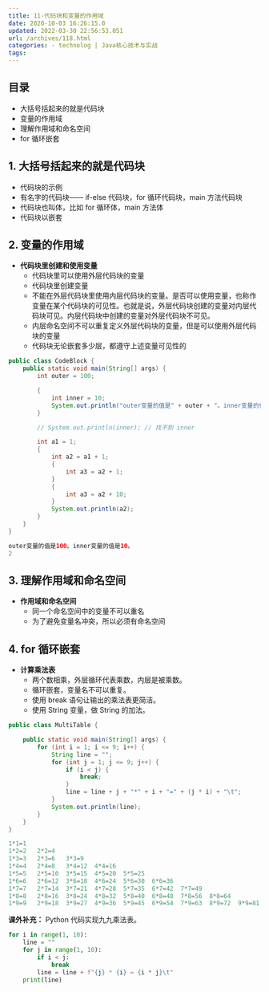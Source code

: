 ```yaml
---
title: 11-代码块和变量的作用域
date: 2020-10-03 16:26:15.0
updated: 2022-03-30 22:56:53.051
url: /archives/118.html
categories: - technolog | Java核心技术与实战
tags: 
---
```




## 目录

*   大括号括起来的就是代码块
*   变量的作用域
*   理解作用域和命名空间
*   for 循环嵌套

## 1\. 大括号括起来的就是代码块

*   代码块的示例
*   有名字的代码块—— if-else 代码块，for 循环代码块，main 方法代码块
*   代码块也叫体，比如 for 循环体，main 方法体
*   代码块以嵌套

## 2\. 变量的作用域

*   **代码块里创建和使用变量**
    *   代码块里可以使用外层代码块的变量
    *   代码块里创建变量
    *   不能在外层代码块里使用内层代码块的变量。是否可以使用变量，也称作变量在某个代码块的可见性。也就是说，外层代码块创建的变量对内层代码块可见。内层代码块中创建的变量对外层代码块不可见。
    *   内层命名空间不可以重复定义外层代码块的变量，但是可以使用外层代码块的变量
    *   代码块无论嵌套多少层，都遵守上述变量可见性的

```java
public class CodeBlock {
    public static void main(String[] args) {
        int outer = 100;

        {
            int inner = 10;
            System.out.println("outer变量的值是" + outer + "。inner变量的值是" + inner + "。");
        }

        // System.out.println(inner); // 找不到 inner

        int a1 = 1;
        {
            int a2 = a1 + 1;
            {
                int a3 = a2 + 1;
            }
            {
                int a3 = a2 + 10;
            }
            System.out.println(a2);
        }
    }
}
```

```java
outer变量的值是100。inner变量的值是10。
2
```

## 3\. 理解作用域和命名空间

*   **作用域和命名空间**
    *   同一个命名空间中的变量不可以重名
    *   为了避免变量名冲突，所以必须有命名空间

## 4\. for 循环嵌套

*   **计算乘法表**
    *   两个数相乘，外层循环代表乘数，内层是被乘数。
    *   循环嵌套，变量名不可以重复。
    *   使用 break 语句让输出的乘法表更简洁。
    *   使用 String 变量，做 String 的加法。

```java
public class MultiTable {

    public static void main(String[] args) {
        for (int i = 1; i <= 9; i++) {
            String line = "";
            for (int j = 1; j <= 9; j++) {
                if (i < j) {
                    break;
                }
                line = line + j + "*" + i + "=" + (j * i) + "\t";
            }
            System.out.println(line);
        }
    }
}
```

```java
1*1=1   
1*2=2   2*2=4   
1*3=3   2*3=6   3*3=9   
1*4=4   2*4=8   3*4=12  4*4=16  
1*5=5   2*5=10  3*5=15  4*5=20  5*5=25  
1*6=6   2*6=12  3*6=18  4*6=24  5*6=30  6*6=36  
1*7=7   2*7=14  3*7=21  4*7=28  5*7=35  6*7=42  7*7=49  
1*8=8   2*8=16  3*8=24  4*8=32  5*8=40  6*8=48  7*8=56  8*8=64  
1*9=9   2*9=18  3*9=27  4*9=36  5*9=45  6*9=54  7*9=63  8*9=72  9*9=81  
```

**课外补充：** Python 代码实现九九乘法表。

```python
for i in range(1, 10):
    line = ""
    for j in range(1, 10):
        if i < j:
            break
        line = line + f"{j} * {i} = {i * j}\t"
    print(line)
```